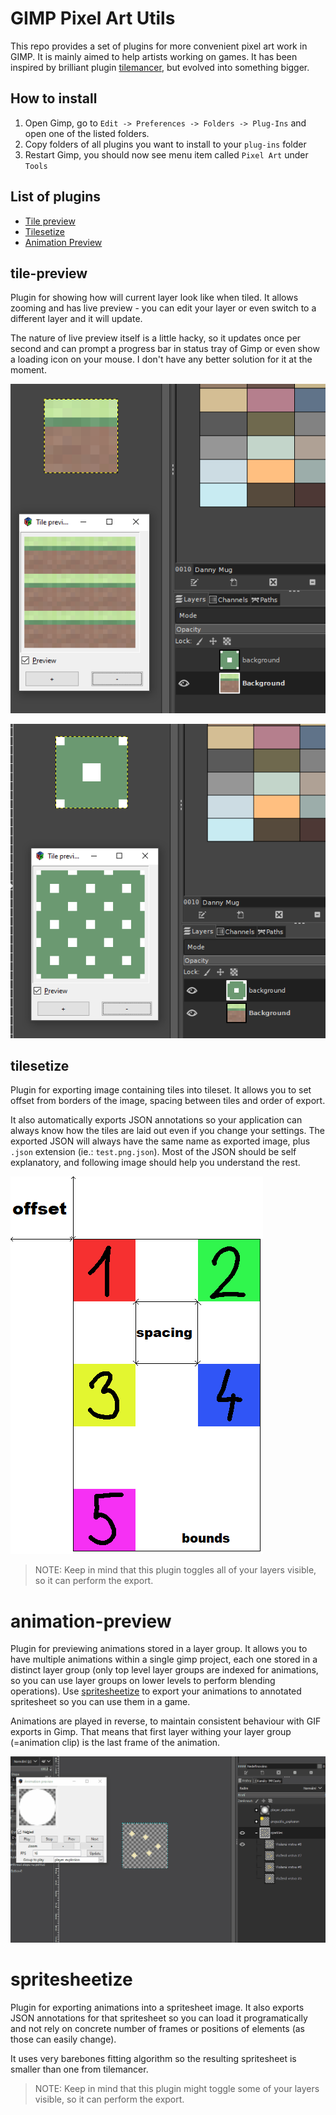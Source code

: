# GIMP Pixel Art Utils

This repo provides a set of plugins for more convenient pixel art work in GIMP. It is mainly aimed to help artists working on games. It has been inspired by brilliant plugin [tilemancer](https://github.com/malteehrlen/tilemancer), but evolved into something bigger.

## How to install

 1) Open Gimp, go to `Edit -> Preferences -> Folders -> Plug-Ins` and open one of the listed folders.
 2) Copy folders of all plugins you want to install to your `plug-ins` folder
 3) Restart Gimp, you should now see menu item called `Pixel Art` under `Tools`

## List of plugins

 * [Tile preview](#tile-preview)
 * [Tilesetize](#tilesetize)
 * [Animation Preview](#animation-preview)

## tile-preview

Plugin for showing how will current layer look like when tiled. It allows zooming and has live preview - you can edit your layer or even switch to a different layer and it will update.

The nature of live preview itself is a little hacky, so it updates once per second and can prompt a progress bar in status tray of Gimp or even show a loading icon on your mouse. I don't have any better solution for it at the moment.

![Tile preview 1](docs/tile_preview1.png)

![Tile preview 2](docs/tile_preview2.png)

## tilesetize

Plugin for exporting image containing tiles into tileset. It allows you to set offset from borders of the image, spacing between tiles and order of export.

It also automatically exports JSON annotations so your application can always know how the tiles are laid out even if you change your settings. The exported JSON will always have the same name as exported image, plus `.json` extension (ie.: `test.png.json`). Most of the JSON should be self explanatory, and following image should help you understand the rest.

![Tilesitize annotations](docs/tilesetize.png)

> NOTE: Keep in mind that this plugin toggles all of your layers visible, so it can perform the export.

# animation-preview

Plugin for previewing animations stored in a layer group. It allows you to have multiple animations within a single gimp project, each one stored in a distinct layer group (only top level layer groups are indexed for animations, so you can use layer groups on lower levels to perform blending operations). Use [spritesheetize](#spritesheetize) to export your animations to annotated spritesheet so you can use them in a game.

Animations are played in reverse, to maintain consistent behaviour with GIF exports in Gimp. That means that first layer withing your layer group (=animation clip) is the last frame of the animation.

![Preview animations](docs/animation_preview.gif)

# spritesheetize

Plugin for exporting animations into a spritesheet image. It also exports JSON annotations for that spritesheet so you can load it programatically and not rely on concrete number of frames or positions of elements (as those can easily change).

It uses very barebones fitting algorithm so the resulting spritesheet is smaller than one from tilemancer.

> NOTE: Keep in mind that this plugin might toggle some of your layers visible, so it can perform the export.